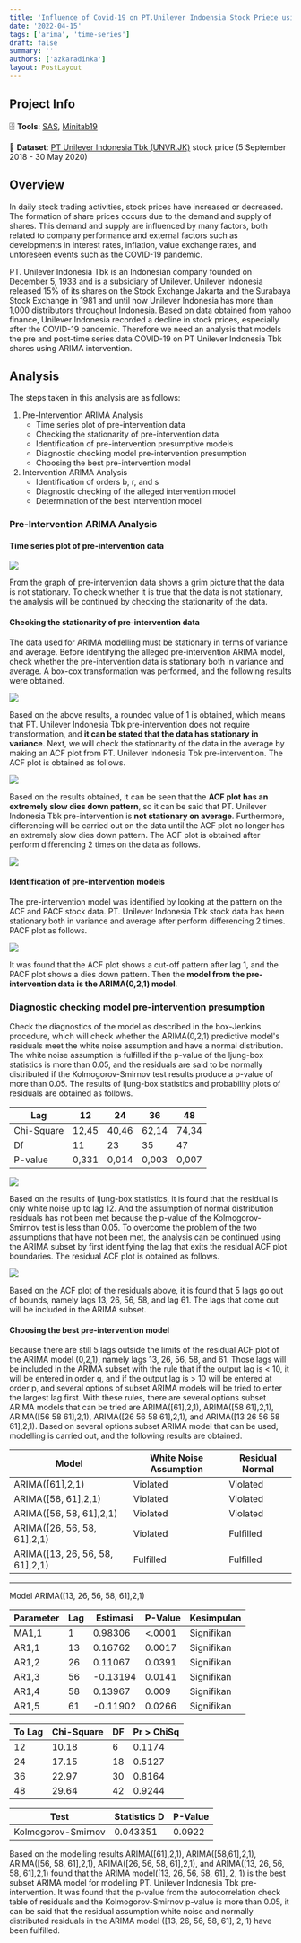 ```yaml
---
title: 'Influence of Covid-19 on PT.Unilever Indoensia Stock Priece using ARIMA Intervention Model'
date: '2022-04-15'
tags: ['arima', 'time-series']
draft: false
summary: ''
authors: ['azkaradinka']
layout: PostLayout
---
```


<TOCInline toc={props.toc} asDisclosure toHeading={3} />

## Project Info

🗄 **Tools**: [SAS](https://www.sas.com/en_us/software/on-demand-for-academics.html), [Minitab19](https://www.minitab.com/en-us/products/minitab/)

🔗 **Dataset**: [PT Unilever Indonesia Tbk (UNVR.JK)](https://finance.yahoo.com/quote/UNVR.JK/history?period1=1535760000&period2=1585612800&interval=1d&filter=history&frequency=1d&includeAdjustedClose=true) stock price (5 September 2018 - 30 May 2020)

## Overview

In daily stock trading activities, stock prices have increased or decreased. The formation of share prices occurs due to the demand and supply of shares. This demand and supply are influenced by many factors, both related to company performance and external factors such as developments in interest rates, inflation, value exchange rates, and unforeseen events such as the COVID-19 pandemic. 

PT. Unilever Indonesia Tbk is an Indonesian company founded on December 5, 1933 and is a subsidiary of Unilever. Unilever Indonesia released 15% of its shares on the Stock Exchange Jakarta and the Surabaya Stock Exchange in 1981 and until now Unilever Indonesia has more than 1,000 distributors throughout Indonesia. Based on data obtained from yahoo finance, Unilever Indonesia recorded a decline in stock prices, especially after the COVID-19 pandemic. Therefore we need an analysis that models the pre and post-time series data COVID-19 on PT Unilever Indonesia Tbk shares using ARIMA intervention.

## Analysis

The steps taken in this analysis are as follows:
1. Pre-Intervention ARIMA Analysis
	- Time series plot of pre-intervention data
	- Checking the stationarity of pre-intervention data
	- Identification of pre-intervention presumptive models
	- Diagnostic checking model pre-intervention presumption
	- Choosing the best pre-intervention model
2. Intervention ARIMA Analysis
	- Identification of orders b, r, and s
	- Diagnostic checking of the alleged intervention model
	- Determination of the best intervention model

### Pre-Intervention ARIMA Analysis

#### Time series plot of pre-intervention data

![](/static/images/projects/arima-1.jpg)

From the graph of pre-intervention data shows a grim picture that the data is not stationary. To check whether it is true that the data is not stationary, the analysis will be continued by checking the stationarity of the data.

#### Checking the stationarity of pre-intervention data

The data used for ARIMA modelling must be stationary in terms of variance and average. Before identifying the alleged pre-intervention ARIMA model, check whether the pre-intervention data is stationary both in variance and average. A box-cox transformation was performed, and the following results were obtained.

![](/static/images/projects/arima-2.jpg)

Based on the above results, a rounded value of 1 is obtained, which means that PT. Unilever Indonesia Tbk pre-intervention does not require transformation, and **it can be stated that the data has stationary in variance**. Next, we will check the stationarity of the data in the average by making an ACF plot from PT. Unilever Indonesia Tbk pre-intervention. The ACF plot is obtained as follows.

![](/static/images/projects/arima-3.jpg)

Based on the results obtained, it can be seen that the **ACF plot has an extremely slow dies down pattern**, so it can be said that PT. Unilever Indonesia Tbk pre-intervention is **not stationary on average**. Furthermore, differencing will be carried out on the data until the ACF plot no longer has an extremely slow dies down pattern. The ACF plot is obtained after perform differencing 2 times on the data as follows.

![](/static/images/projects/arima-4.jpg)

#### Identification of pre-intervention models

The pre-intervention model was identified by looking at the pattern on the ACF and PACF stock data. PT. Unilever Indonesia Tbk stock data has been stationary both in variance and average after perform differencing 2 times. PACF plot as follows.

![](/static/images/projects/arima-5.jpg)

It was found that the ACF plot shows a cut-off pattern after lag 1, and the PACF plot shows a dies down pattern. Then the **model from the pre-intervention data is the ARIMA(0,2,1) model**.

### Diagnostic checking model pre-intervention presumption

Check the diagnostics of the model as described in the box-Jenkins procedure, which will check whether the ARIMA(0,2,1) predictive model's residuals meet the white noise assumption and have a normal distribution. The white noise assumption is fulfilled if the p-value of the ljung-box statistics is more than 0.05, and the residuals are said to be normally distributed if the Kolmogorov-Smirnov test results produce a p-value of more than 0.05. The results of ljung-box statistics and probability plots of residuals are obtained as follows.

| Lag        | 12    | 24    | 36    | 48    |
|------------|-------|-------|-------|-------|
| Chi-Square | 12,45 | 40,46 | 62,14 | 74,34 |
| Df         | 11    | 23    | 35    | 47    |
| P-value    | 0,331 | 0,014 | 0,003 | 0,007 |

![](/static/images/projects/arima-6.jpg)

Based on the results of ljung-box statistics, it is found that the residual is only white noise up to lag 12. And the assumption of normal distribution residuals has not been met because the p-value of the Kolmogorov-Smirnov test is less than 0.05. To overcome the problem of the two assumptions that have not been met, the analysis can be continued using the ARIMA subset by first identifying the lag that exits the residual ACF plot boundaries. The residual ACF plot is obtained as follows.

![](/static/images/projects/arima-7.jpg)

Based on the ACF plot of the residuals above, it is found that 5 lags go out of bounds, namely lags 13, 26, 56, 58, and lag 61. The lags that come out will be included in the ARIMA subset.

#### Choosing the best pre-intervention model

Because there are still 5 lags outside the limits of the residual ACF plot of the ARIMA model (0,2,1), namely lags 13, 26, 56, 58, and 61. Those lags will be included in the ARIMA subset with the rule that if the output lag is < 10, it will be entered in order q, and if the output lag is > 10 will be entered at order p, and several options of subset ARIMA models will be tried to enter the largest lag first. With these rules, there are several options subset ARIMA models that can be tried are ARIMA([61],2,1), ARIMA([58 61],2,1), ARIMA([56 58 61],2,1), ARIMA([26 56 58 61],2,1), and ARIMA([13 26 56 58 61],2,1). Based on several options subset ARIMA model that can be used, modelling is carried out, and the following results are obtained.

| Model                           | White Noise Assumption | Residual Normal |
|---------------------------------|------------------------|-----------------|
| ARIMA([61],2,1)                 | Violated               | Violated        |
| ARIMA([58, 61],2,1)             | Violated               | Violated        |
| ARIMA([56, 58, 61],2,1)         | Violated               | Violated        |
| ARIMA([26, 56, 58, 61],2,1)     | Violated               | Fulfilled       |
| ARIMA([13, 26, 56, 58, 61],2,1) | Fulfilled              | Fulfilled       |

---

Model ARIMA([13, 26, 56, 58, 61],2,1)

| Parameter | Lag | Estimasi | P-Value | Kesimpulan |
|-----------|-----|----------|---------|------------|
| MA1,1     | 1   | 0.98306  | <.0001  | Signifikan |
| AR1,1     | 13  | 0.16762  | 0.0017  | Signifikan |
| AR1,2     | 26  | 0.11067  | 0.0391  | Signifikan |
| AR1,3     | 56  | -0.13194 | 0.0141  | Signifikan |
| AR1,4     | 58  | 0.13967  | 0.009   | Signifikan |
| AR1,5     | 61  | -0.11902 | 0.0266  | Signifikan |

| To Lag | Chi-Square | DF | Pr > ChiSq |
|--------|------------|----|------------|
| 12     | 10.18      | 6  | 0.1174     |
| 24     | 17.15      | 18 | 0.5127     |
| 36     | 22.97      | 30 | 0.8164     |
| 48     | 29.64      | 42 | 0.9244     |

| Test               | Statistics D | P-Value |
|--------------------|--------------|---------|
| Kolmogorov-Smirnov | 0.043351     | 0.0922  |

Based on the modelling results ARIMA([61],2,1), ARIMA([58,61],2,1), ARIMA([56, 58, 61],2,1), ARIMA([26, 56, 58, 61],2,1), and ARIMA([13, 26, 56, 58, 61],2,1) found that the ARIMA model([13, 26, 56, 58, 61], 2, 1) is the best subset ARIMA model for modelling PT. Unilever Indonesia Tbk pre-intervention. It was found that the p-value from the autocorrelation check table of residuals and the Kolmogorov-Smirnov p-value is more than 0.05, it can be said that the residual assumption white noise and normally distributed residuals in the ARIMA model ([13, 26, 56, 58, 61], 2, 1) have been fulfilled.